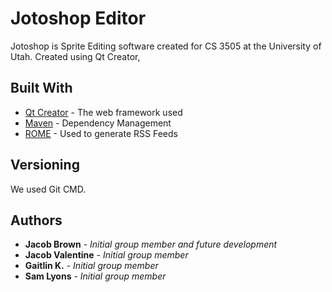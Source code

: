 # Jotoshop Editor

Jotoshop is Sprite Editing software created for CS 3505 at the University of Utah. Created using Qt Creator, 

## Built With

* [Qt Creator](https://www.qt.io/qt-features-libraries-apis-tools-and-ide/) - The web framework used
* [Maven](https://maven.apache.org/) - Dependency Management
* [ROME](https://rometools.github.io/rome/) - Used to generate RSS Feeds

## Versioning

We used Git CMD.

## Authors

* **Jacob Brown** - *Initial group member and future development*
* **Jacob Valentine** - *Initial group member*
* **Gaitlin K.** - *Initial group member*
* **Sam Lyons** - *Initial group member*
